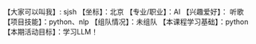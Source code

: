 【大家可以叫我】: sjsh
【坐标】：北京
【专业/职业】：AI
【兴趣爱好】： 听歌
【项目技能】：python、nlp
【组队情况】：未组队
【本课程学习基础】：python
【本期活动目标】：学习LLM！
